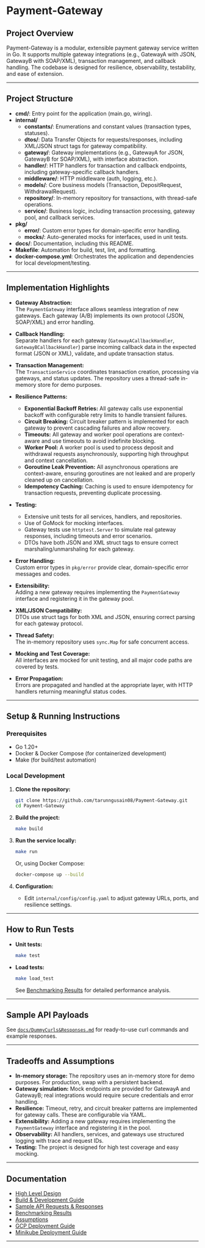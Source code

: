 # Payment-Gateway

## Project Overview

Payment-Gateway is a modular, extensible payment gateway service written in Go. It supports multiple gateway integrations (e.g., GatewayA with JSON, GatewayB with SOAP/XML), transaction management, and callback handling. The codebase is designed for resilience, observability, testability, and ease of extension.

---

## Project Structure

- **cmd/**: Entry point for the application (main.go, wiring).
- **internal/**
  - **constants/**: Enumerations and constant values (transaction types, statuses).
  - **dtos/**: Data Transfer Objects for requests/responses, including XML/JSON struct tags for gateway compatibility.
  - **gateway/**: Gateway implementations (e.g., GatewayA for JSON, GatewayB for SOAP/XML), with interface abstraction.
  - **handler/**: HTTP handlers for transaction and callback endpoints, including gateway-specific callback handlers.
  - **middleware/**: HTTP middleware (auth, logging, etc.).
  - **models/**: Core business models (Transaction, DepositRequest, WithdrawalRequest).
  - **repository/**: In-memory repository for transactions, with thread-safe operations.
  - **service/**: Business logic, including transaction processing, gateway pool, and callback services.
- **pkg/**
  - **error/**: Custom error types for domain-specific error handling.
  - **mocks/**: Auto-generated mocks for interfaces, used in unit tests.
- **docs/**: Documentation, including this README.
- **Makefile**: Automation for build, test, lint, and formatting.
- **docker-compose.yml**: Orchestrates the application and dependencies for local development/testing.

---

## Implementation Highlights

- **Gateway Abstraction:**  
  The `PaymentGateway` interface allows seamless integration of new gateways. Each gateway (A/B) implements its own protocol (JSON, SOAP/XML) and error handling.

- **Callback Handling:**  
  Separate handlers for each gateway (`GatewayACallbackHandler`, `GatewayBCallbackHandler`) parse incoming callback data in the expected format (JSON or XML), validate, and update transaction status.

- **Transaction Management:**  
  The `TransactionService` coordinates transaction creation, processing via gateways, and status updates. The repository uses a thread-safe in-memory store for demo purposes.

- **Resilience Patterns:**  
  - **Exponential Backoff Retries:** All gateway calls use exponential backoff with configurable retry limits to handle transient failures.
  - **Circuit Breaking:** Circuit breaker pattern is implemented for each gateway to prevent cascading failures and allow recovery.
  - **Timeouts:** All gateway and worker pool operations are context-aware and use timeouts to avoid indefinite blocking.
  - **Worker Pool:** A worker pool is used to process deposit and withdrawal requests asynchronously, supporting high throughput and context cancellation.
  - **Goroutine Leak Prevention:** All asynchronous operations are context-aware, ensuring goroutines are not leaked and are properly cleaned up on cancellation.
  - **Idempotency Caching:** Caching is used to ensure idempotency for transaction requests, preventing duplicate processing.

- **Testing:**  
  - Extensive unit tests for all services, handlers, and repositories.
  - Use of GoMock for mocking interfaces.
  - Gateway tests use `httptest.Server` to simulate real gateway responses, including timeouts and error scenarios.
  - DTOs have both JSON and XML struct tags to ensure correct marshaling/unmarshaling for each gateway.

- **Error Handling:**  
  Custom error types in `pkg/error` provide clear, domain-specific error messages and codes.

- **Extensibility:**  
  Adding a new gateway requires implementing the `PaymentGateway` interface and registering it in the gateway pool.

- **XML/JSON Compatibility:**  
  DTOs use struct tags for both XML and JSON, ensuring correct parsing for each gateway protocol.

- **Thread Safety:**  
  The in-memory repository uses `sync.Map` for safe concurrent access.

- **Mocking and Test Coverage:**  
  All interfaces are mocked for unit testing, and all major code paths are covered by tests.

- **Error Propagation:**  
  Errors are propagated and handled at the appropriate layer, with HTTP handlers returning meaningful status codes.

---

## Setup & Running Instructions

### Prerequisites

- Go 1.20+
- Docker & Docker Compose (for containerized development)
- Make (for build/test automation)

### Local Development

1. **Clone the repository:**
   ```sh
   git clone https://github.com/tarunngusain08/Payment-Gateway.git
   cd Payment-Gateway
   ```

2. **Build the project:**
   ```sh
   make build
   ```

3. **Run the service locally:**
   ```sh
   make run
   ```
   Or, using Docker Compose:
   ```sh
   docker-compose up --build
   ```

4. **Configuration:**
   - Edit `internal/config/config.yaml` to adjust gateway URLs, ports, and resilience settings.

---

## How to Run Tests

- **Unit tests:**
  ```sh
  make test
  ```

- **Load tests:**
  ```sh
  make load_test
  ```
  See [Benchmarking Results](docs/Benchmarking-Results.md) for detailed performance analysis.

---

## Sample API Payloads

See [`docs/DummyCurls&Responses.md`](docs/DummyCurls&Responses.md) for ready-to-use curl commands and example responses.

---

## Tradeoffs and Assumptions

- **In-memory storage:** The repository uses an in-memory store for demo purposes. For production, swap with a persistent backend.
- **Gateway simulation:** Mock endpoints are provided for GatewayA and GatewayB; real integrations would require secure credentials and error handling.
- **Resilience:** Timeout, retry, and circuit breaker patterns are implemented for gateway calls. These are configurable via YAML.
- **Extensibility:** Adding a new gateway requires implementing the `PaymentGateway` interface and registering it in the pool.
- **Observability:** All handlers, services, and gateways use structured logging with trace and request IDs.
- **Testing:** The project is designed for high test coverage and easy mocking.

---

## Documentation
- [High Level Design](docs/High-Level-Design.md)
- [Build & Development Guide](docs/Build-Steps.md)
- [Sample API Requests & Responses](docs/Dummy-Curls&Responses.md)
- [Benchmarking Results](docs/Benchmarking-Results.md)
- [Assumptions](docs/Assumptions.md)
- [GCP Deployment Guide](docs/GCP-Deployment.md)
- [Minikube Deployment Guide](docs/Minikube-Deployment.md)

---
